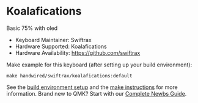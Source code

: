 # Koalafications

Basic 75% with oled

* Keyboard Maintainer: Swiftrax
* Hardware Supported: Koalafications
* Hardware Availability: https://github.com/swiftrax

Make example for this keyboard (after setting up your build environment):

    make handwired/swiftrax/koalafications:default

See the [build environment setup](https://docs.qmk.fm/#/getting_started_build_tools) and the [make instructions](https://docs.qmk.fm/#/getting_started_make_guide) for more information. Brand new to QMK? Start with our [Complete Newbs Guide](https://docs.qmk.fm/#/newbs).
